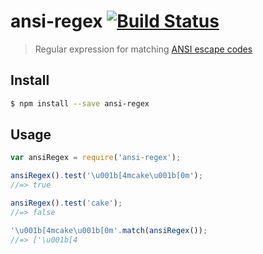 # ansi-regex [![Build Status](https://travis-ci.org/sindresorhus/ansi-regex.svg?branch=master)](https://travis-ci.org/sindresorhus/ansi-regex)

> Regular expression for matching [ANSI escape codes](http://en.wikipedia.org/wiki/ANSI_escape_code)


## Install

```sh
$ npm install --save ansi-regex
```


## Usage

```js
var ansiRegex = require('ansi-regex');

ansiRegex().test('\u001b[4mcake\u001b[0m');
//=> true

ansiRegex().test('cake');
//=> false

'\u001b[4mcake\u001b[0m'.match(ansiRegex());
//=> ['\u001b[4